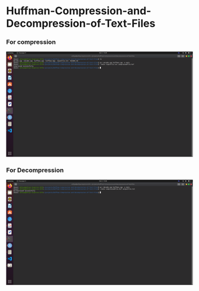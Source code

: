 # Huffman-Compression-and-Decompression-of-Text-Files

### For compression 

<div align="center">
  <img src="images/Compress.png">
</div>

### For Decompression

<div align="center">
  <img src="images/Decompress.png">
</div>
